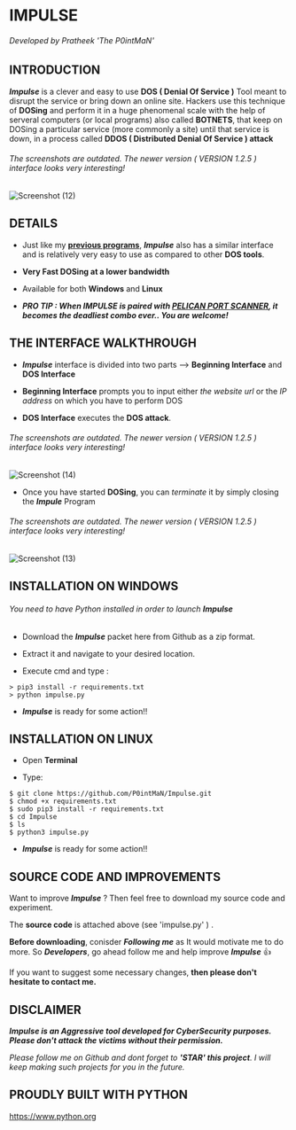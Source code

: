 # IMPULSE
###### Developed by Pratheek 'The P0intMaN'


## INTRODUCTION

**_Impulse_** is a clever and easy to use **DOS ( Denial Of Service )** Tool meant to disrupt the service or bring down an online site. Hackers use this technique of **DOSing** and perform it in a huge phenomenal scale with the help of serveral computers (or local programs) also called **BOTNETS**,   that keep on DOSing a particular service (more commonly a site) until that service is down, in a process called **DDOS ( Distributed Denial Of Service ) attack** 
###### The screenshots are outdated. The newer version ( VERSION 1.2.5 ) interface looks very interesting!
![Screenshot (12)](https://user-images.githubusercontent.com/58041745/85024168-5bff7a80-b193-11ea-914c-be742c9b7265.png)


## DETAILS

- Just like my [**previous programs**](https://github.com/P0intMaN?tab=repositories), **_Impulse_** also has a similar interface and is relatively very easy to use as compared to other **DOS tools**.

- **Very Fast DOSing at a lower bandwidth**

- Available for both **Windows** and **Linux**

- **_PRO TIP : When IMPULSE is paired with [PELICAN PORT SCANNER](https://github.com/P0intMaN/Pelican), it becomes the deadliest combo ever.. You are welcome!_**


## THE INTERFACE WALKTHROUGH

- **_Impulse_** interface is divided into two parts --> **Beginning Interface** and **DOS Interface**

- **Beginning Interface** prompts you to input either *the website url* or the *IP address* on which you have to perform DOS 

- **DOS Interface** executes the **DOS attack**.
###### The screenshots are outdated. The newer version ( VERSION 1.2.5 ) interface looks very interesting!
![Screenshot (14)](https://user-images.githubusercontent.com/58041745/85024196-67eb3c80-b193-11ea-9f46-ad784752e62f.png)

- Once you have started **DOSing**, you can *terminate* it by simply closing the **_Impule_** Program
###### The screenshots are outdated. The newer version ( VERSION 1.2.5 ) interface looks very interesting!
![Screenshot (13)](https://user-images.githubusercontent.com/58041745/85024212-6e79b400-b193-11ea-81a8-bb3e3adf7025.png)


## INSTALLATION ON WINDOWS
###### You need to have Python installed in order to launch **_Impulse_**

- Download the **_Impulse_** packet here from Github as a zip format.

- Extract it and navigate to your desired location.

- Execute cmd and type :

```
> pip3 install -r requirements.txt
> python impulse.py
```
- **_Impulse_** is ready for some action!!

## INSTALLATION ON LINUX

- Open **Terminal**

- Type:
 ```
$ git clone https://github.com/P0intMaN/Impulse.git
$ chmod +x requirements.txt
$ sudo pip3 install -r requirements.txt
$ cd Impulse
$ ls
$ python3 impulse.py
 ```

- **_Impulse_** is ready for some action!!


## SOURCE CODE AND IMPROVEMENTS

Want to improve **_Impulse_** ? Then feel free to download my source code and experiment.

The **source code** is attached above (see 'impulse.py' ) .

**Before downloading**, conisder **_Following me_** as It would motivate me to do more.  So **_Developers_**, go ahead follow me and help improve **_Impulse_** 👍

If you want to suggest some necessary changes, **then please don't hesitate to contact me.**




## DISCLAIMER

**_Impulse is an Aggressive tool developed for CyberSecurity purposes. Please don't attack the victims without their permission._**

*Please follow me on Github and dont forget to **'STAR' this project**. I will keep making such projects for you in the future.*


## PROUDLY BUILT WITH PYTHON

https://www.python.org
